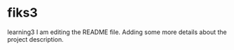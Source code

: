 # fiks3
learning3
I am editing the README file. Adding some more details about the project description.
